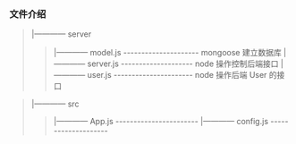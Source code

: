 ### 文件介绍
> |———— server
  >> |———— model.js --------------------- mongoose 建立数据库
  >> |———— server.js -------------------- node 操作控制后端接口
  >> |———— user.js ---------------------- node 操作后端 User 的接口

> |———— src
  >> |———— App.js ----------------------- 
  >> |———— config.js --------------------